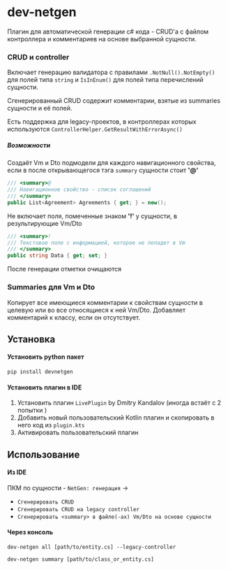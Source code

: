 # dev-netgen

Плагин для автоматической генерации c# кода - CRUD'а с файлом контроллера и комментариев на основе выбранной сущности.
### CRUD и controller
Включает генерацию валидатора с правилами `.NotNull().NotEmpty()` для полей типа `string` и `IsInEnum()` для полей типа перечислений сущности.

Сгенерированный CRUD содержит комментарии, взятые из summaries сущности и её полей.

Есть поддержка для legacy-проектов, в контроллерах которых используются `ControllerHelper.GetResultWithErrorAsync()`

##### Возможности

Создаёт Vm и Dto подмодели для каждого навигационного свойства, если в после открывающегося тэга `summary` сущности стоит **'@'**
```c#
/// <summary>@
/// Навигационное свойство - список соглашений
/// </summary>
public List<Agreement> Agreements { get; } = new();   
```

Не включает поля, помеченные знаком **'!'** у сущности, в результирующие Vm/Dto
```c#
/// <summary>!
/// Текстовое поле с информацией, которое не попадет в Vm
/// </summary>
public string Data { get; set; }
```

После генерации отметки очищаются

### Summaries для Vm и Dto

Копирует все имеющиеся комментарии к свойствам сущности в целевую или во все относящиеся к ней Vm/Dto. Добавляет комментарий к классу, если он отсутствует.


## Установка

#### Установить python пакет

```
pip install devnetgen
```

#### Установить плагин в IDE

1. Установить плагин `LivePlugin` by Dmitry Kandalov (иногда встаёт с 2 попытки )
2. Добавить новый пользовательский Kotlin плагин и скопировать в него код из `plugin.kts`
3. Активировать пользовательский плагин

## Использование

#### Из IDE
ПКМ по сущности - `NetGen: генерация` ->
- `Сгенерировать CRUD`
- `Сгенерировать CRUD на legacy controller`
- `Сгенерировать <summary> в файле(-ах) Vm/Dto на основе сущности`
#### Через консоль
```
dev-netgen all [path/to/entity.cs] --legacy-controller
```

```
dev-netgen summary [path/to/class_or_entity.cs]
```